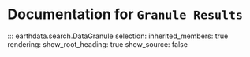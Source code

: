 # Documentation for `Granule Results`

::: earthdata.search.DataGranule
    selection:
      inherited_members: true
    rendering:
      show_root_heading: true
      show_source: false



